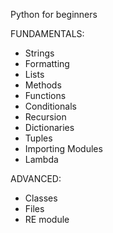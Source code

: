 Python for beginners

FUNDAMENTALS:

- Strings
- Formatting
- Lists
- Methods
- Functions 
- Conditionals 
- Recursion
- Dictionaries 
- Tuples  
- Importing Modules 
- Lambda


ADVANCED:

- Classes
- Files 
- RE module

